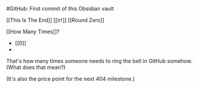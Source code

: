 #GitHub: First commit of this Obsidian vault

[[This Is The End]] [[`Of`]] [[Round Zero]]


[[How Many Times]]?
- [[0]]
- 

That's how many times someone needs to ring the bell in GitHub somehow.
(What does that mean?)


(It's also the price point for the next 404 milestone.)